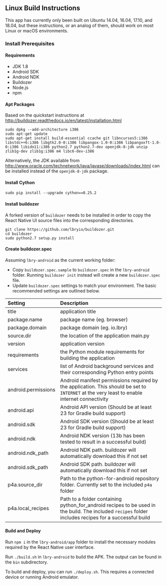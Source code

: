 ## Linux Build Instructions

This app has currently only been built on Ubuntu 14.04, 16.04, 17.10, and 18.04, but these instructions, or an analog of them, should work on most Linux or macOS environments.

### Install Prerequisites

#### Requirements
* JDK 1.8
* Android SDK
* Android NDK
* Buildozer
* Node.js
* npm

#### Apt Packages
Based on the quickstart instructions at http://buildozer.readthedocs.io/en/latest/installation.html
```
sudo dpkg --add-architecture i386
sudo apt-get update
sudo apt-get install build-essential ccache git libncurses5:i386 libstdc++6:i386 libgtk2.0-0:i386 libpangox-1.0-0:i386 libpangoxft-1.0-0:i386 libidn11:i386 python2.7 python2.7-dev openjdk-8-jdk unzip zlib1g-dev zlib1g:i386 m4 libc6-dev-i386
```
Alternatively, the JDK available from http://www.oracle.com/technetwork/java/javase/downloads/index.html can be installed instead of the `openjdk-8-jdk` package.

#### Install Cython
```
sudo pip install --upgrade cython==0.25.2
```

#### Install buildozer
A forked version of `buildozer` needs to be installed in order to copy the React Native UI source files into the corresponding directories.
```
git clone https://github.com/lbryio/buildozer.git
cd buildozer
sudo python2.7 setup.py install
```

#### Create buildozer.spec
Assuming `lbry-android` as the current working folder:
* Copy `buildozer.spec.sample` to `buildozer.spec` in the `lbry-android` folder. Running `buildozer init` instead will create a new `buildozer.spec` file.
* Update `buildozer.spec` settings to match your environment. The basic recommended settings are outlined below.


| Setting             | Description                  |
|:------------------- |:-----------------------------|
| title               | application title            |
| package.name        | package name (eg. browser)   |
| package.domain      | package domain (eg. io.lbry) |
| source.dir          | the location of the application main.py |
| version             | application version          |
| requirements        | the Python module requirements for building the application |
| services            | list of Android background services and their corresponding Python entry points |
| android.permissions | Android manifest permissions required by the application. This should be set to `INTERNET` at the very least to enable internet connectivity |
| android.api         | Android API version (Should be at least 23 for Gradle build support) |
| android.sdk         | Android SDK version (Should be at least 23 for Gradle build support) |
| android.ndk         | Android NDK version (13b has been tested to result in a successful build) |
| android.ndk_path    | Android NDK path. buildozer will automatically download this if not set |
| android.sdk_path    | Android SDK path. buildozer will automatically download this if not set |
| p4a.source_dir      | Path to the python-for-android repository folder. Currently set to the included `p4a` folder |
| p4a.local_recipes   | Path to a folder containing python_for_android recipes to be used in the build. The included `recipes` folder includes recipes for a successful build |

#### Build and Deploy
Run `npm i` in the `lbry-android/app` folder to install the necessary modules required by the React Native user interface.

Run `./build.sh` in `lbry-android` to build the APK. The output can be found in the `bin` subdirectory.

To build and deploy, you can run `./deploy.sh`. This requires a connected device or running Android emulator.
